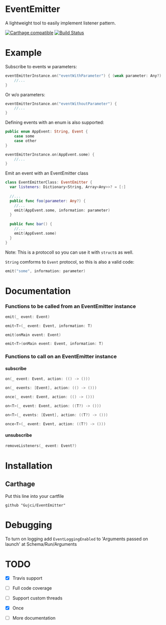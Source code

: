 # EventEmitter
A lightweight tool to easily implement listener pattern.

[![Carthage compatible](https://img.shields.io/badge/Carthage-compatible-4BC51D.svg?style=flat)](https://github.com/Carthage/Carthage)
[![Build Status](https://travis-ci.org/Gujci/EventEmitter.svg?branch=master)](https://travis-ci.org/Gujci/EventEmitter)

Example
========

Subscribe to events w parameters:
```swift
eventEmitterInstance.on("eventWithParameter") { (weak parameter: Any?) in
    //...
}
```
Or w/o parameters:
```swift
eventEmitterInstance.on("eventWithoutParameter") {
    //...
}
```

Defining events with an enum is also supported:
```swift
public enum AppEvent: String, Event {
    case some
    case other
}
```

```swift
eventEmitterInstance.on(AppEvent.some) {
    //...
}
```

Emit an event with an EventEmitter class
```swift
class EventEmitterClass: EventEmitter {
  var listeners: Dictionary<String, Array<Any>>? = [:]
  
  //...
  public func foo(parameter: Any?) {
    //...
    emit(AppEvent.some, information: parameter)
  }
  
  public func bar() {
    //...
    emit(AppEvent.some)
  }
}
```
Note: This is a protocoll so you can use it with `struct`s as well. 

`String` comforms to `Event` protocol, so this is also a valid code:

```swift
emit("some", information: parameter)
```

# Documentation

### Functions to be called from an EventEmitter instance

```swift
emit(_ event: Event)
```

```swift
emit<T>(_ event: Event, information: T)
```

```swift
emit(onMain event: Event)
```

```swift
emit<T>(onMain event: Event, information: T)
```


### Functions to call on an EventEmitter instance
#### subscribe

```swift
on(_ event: Event, action: (() -> ()))
```

```swift
on(_ events: [Event], action: (() -> ()))
```

```swift
once(_ event: Event, action: (() -> ()))
```

```swift
on<T>(_ event: Event, action: ((T?) -> ()))
```

```swift
on<T>(_ events: [Event], action: ((T?) -> ()))
```

```swift
once<T>(_ event: Event, action: ((T?) -> ()))
```

#### unsubscribe

```swift
removeListeners(_ event: Event?)
```

# Installation
## Carthage 

Put this line into your cartfile

```
github "Gujci/EventEmitter"
```

# Debugging

To turn on logging add `EventLoggingEnabled` to 'Arguments passed on launch' at Schema/Run/Arguments

# TODO
 - [x] Travis support
 - [ ] Full code coverage
 - [ ] Support custom threads
 - [x] Once
 - [ ] More documentation

